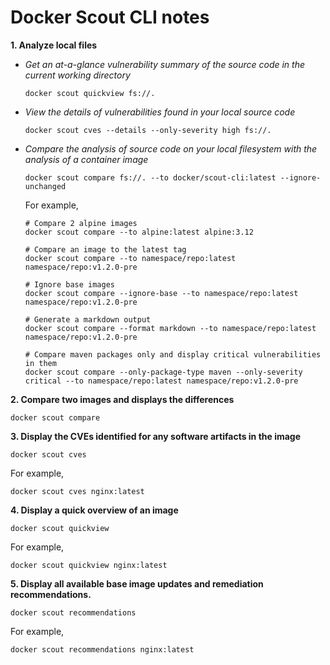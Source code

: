 # Docker Scout CLI notes

**1. Analyze local files**
- _Get an at-a-glance vulnerability summary of the source code in the current working directory_

  ```
  docker scout quickview fs://.
  ```

- _View the details of vulnerabilities found in your local source code_

  ```
  docker scout cves --details --only-severity high fs://.
  ```

- _Compare the analysis of source code on your local filesystem with the analysis of a container image_

  ```
  docker scout compare fs://. --to docker/scout-cli:latest --ignore-unchanged
  ```
  
  For example,
  
  ```
  # Compare 2 alpine images
  docker scout compare --to alpine:latest alpine:3.12
  
  # Compare an image to the latest tag
  docker scout compare --to namespace/repo:latest namespace/repo:v1.2.0-pre

  # Ignore base images
  docker scout compare --ignore-base --to namespace/repo:latest namespace/repo:v1.2.0-pre

  # Generate a markdown output
  docker scout compare --format markdown --to namespace/repo:latest namespace/repo:v1.2.0-pre

  # Compare maven packages only and display critical vulnerabilities in them
  docker scout compare --only-package-type maven --only-severity critical --to namespace/repo:latest namespace/repo:v1.2.0-pre
  ```

**2. Compare two images and displays the differences**

```
docker scout compare
```

**3. Display the CVEs identified for any software artifacts in the image**

```
docker scout cves
```

For example,

```
docker scout cves nginx:latest
```

**4. Display a quick overview of an image**
  
```
docker scout quickview
```

For example,

```
docker scout quickview nginx:latest
```

**5. Display all available base image updates and remediation recommendations.**

```
docker scout recommendations
```

For example,

```
docker scout recommendations nginx:latest
```
